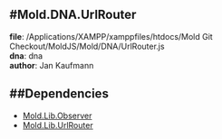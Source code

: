 
#Mold.DNA.UrlRouter
---------------------------------------

__file__: /Applications/XAMPP/xamppfiles/htdocs/Mold Git Checkout/MoldJS/Mold/DNA/UrlRouter.js  
__dna__: dna  
__author__: Jan Kaufmann  

	






##Dependencies
--------------

* [Mold.Lib.Observer](../../Mold/Lib/Observer.md) 
* [Mold.Lib.UrlRouter](../../Mold/Lib/UrlRouter.md) 



 

 


 



		
